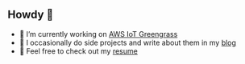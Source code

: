 ## Howdy :crocodile:

- 🔭 I’m currently working on [AWS IoT Greengrass](https://aws.amazon.com/greengrass/)
- 🌱 I occasionally do side projects and write about them in my [blog](https://josephcosentino.me/posts/)
- 📄 Feel free to check out my [resume](josephcosentino.me/resume)
